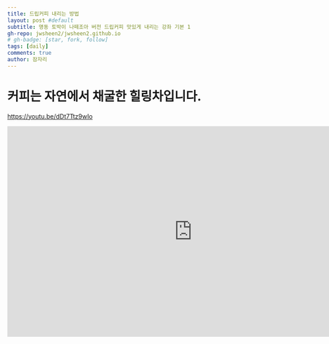 ```yaml
---
title: 드립커피 내리는 방법
layout: post #default
subtitle: 명동 토박이 나떼조아 버전 드립커피 맛있게 내리는 강좌 기본 1
gh-repo: jwsheen2/jwsheen2.github.io
# gh-badge: [star, fork, follow]
tags: [daily]
comments: true
author: 잠자리
---
```


# 커피는 자연에서 채굴한 힐링차입니다.
https://youtu.be/dDt7Ttz9wIo
<iframe width="840" height="480" src="https://www.youtube.com/embed/dDt7Ttz9wIo" title="드립커피 내리는 방법" frameborder="0" allow="accelerometer; autoplay; clipboard-write; encrypted-media; gyroscope; picture-in-picture; web-share" allowfullscreen></iframe>